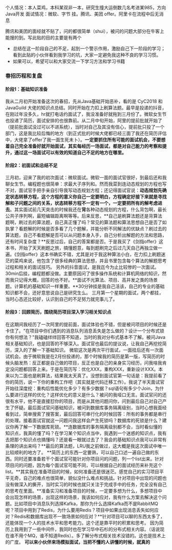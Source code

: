 个人情况：本人菜鸡，本科某双非一本，研究生撞大运倒数几名考进某985，方向Java开发
面试情况：微软、字节 挂。腾讯、美团 offer。阿里卡在流程中后无消息

腾讯和美团的面经就不贴了，问的都很简单（shui），被问的问题大部分在牛客上能搜的到。写此贴的目的主要是有两个
* 总结在这一阶段自己的不足，起到一个警示作用，激励自己下一阶段的学习；看到此贴的小伙伴看到我学习的坑，大家一定避免我这种不良的学习习惯。
* 如果可以，希望可以和大家交流一下学习方法和学习书籍

### 春招历程和复盘
#### 阶段1：基础知识准备
我从二月初开始准备这次的春招，先从Java基础开始恶补，看的是 CyC2018 和 JavaGuild 大佬的知识点总结。同时开始在力扣上刷算法题。最早是投递的抖音，在刚过年没多久，hr就打电话约面试了，我没准备好就拖到三月份了。微软女生节也投递了简历，面试安排的也很靠前。从二月中旬开始，阿里的提前批就开始了（提前批面试没过可以不进系统），当时对自己及其没有信心，提前批只投了一个部门，这是我比较后悔的地方（到正式批的时候大佬都已经三面了我还在简历评估中，大佬拿了offer了我一面生死未卜）。**一定要抓住所有可能的面试机会，不要想着自己完全准备好就开始面试，其实每经历一场面试，都是对自己能力的考察和提升，通过这一场面试可以有效的知道自己不足的地方在哪里。**

#### 阶段2：初面试和总结不足
三月初，迎来了我的初次面试：微软面试。微软一面的面试官很好，到最后还和我聊女生节。编程题也很简单：求最大子序列和。然而我菜到连动态规划的方程也写不对，面试官手把手亲自引导我写动态规划方程；还记得面试官说：**动态规划先确定状态转移方程，这个方程的意义你自己一定要明白，方程确定好接下来就是寻找解和子问题之间的关系，状态转移方程不一定有一个，一定要把所有的解考虑进去**。其实面试前几天突击的时候我还在**背**各种动态规划的方程，什么背包啊，最长公共子序列啊，最短编辑距离啊等等。后来反思，**自己是刷算法题还是背算法题啊，刷过去的算法题，自己真正懂了吗？常见的算法题和算法思想自己是否了如执掌？看题解的时候是否多看了几个题解，并能分析不同解法的优缺点？刷过去的算法题，自己不看题解是否可以从问题本身入手，自己分析出解题的方法和思路，还有时间复杂度？**反思过后，自己的答案都是否。于是我买了《剑指offer》这本书，开始了天天刷题之旅，搞懂题意，每到题刷完之后过几天自己再独立做一遍。《剑指offer》这本书确实不错，尤其是对于我这种算法小白，在力扣上刷题迷茫的菜鸡来说，他包含了很多经典的算法思想，并且书里包含每个算法的解题思考过程和相关的面试技巧。
另外的抖音面试，是我迄今为止比较惨的一次面试。30min后挂，编程题都没做。主要原因问了很多操作系统和计算机网络的知识，然而我只记得大概，回答的也不好。**面试不光算法、项目、高并发之类的场景题。计算机的基础知识一样重要。**30分钟挂是我自己活该，自己的专业的基础知识都不会，还好意思说自己是研究生么。
三月第一个星期的面试，两个都挂，当时心态还比较好，认识到自己的不足努力就完事儿了。

#### 阶段3：回顾简历，围绕简历项目深入学习相关知识点
在这期间我经历了一次阿里的提前面，面试体验也不错，但是被问项目的时候还是卡住了。"在项目中你们遇到的消息队列消息丢失是怎么做的？设计一个分布式锁你有何想法？"我磕磕绊绊回答不知道，当时的我对分布式基本不了解。被问Java相关基础知识，也是回答的不够深入。面试官也最后的提议说，让我自己再挖挖简历，深入的了解一下基础知识。
微软这次是两次平行面试，一面挂后还有一次面试机会。由于微软我是在2月份投递的，那个时候我的简历是第一版，写简历的时候头脑发热：反正都是自己做的项目，反正也是自己的亲身实习经历，问我啥我肯定没问题都回答上来。于是在简历写：优化XXX，重构XXX，重新设计XXX。本来以为二面也是刷算法，结果我太天真了。没想到面试官第一句话是：我提前看了你的简历，说一下你的重构工作吧（其实就是代码迁移工作）。我说了半天面试官开始往深度挖：重构后性能优化多少？有多少数据？sql语句有多少个Join，为什么要进行这样的优化？这样优化的意义是什么？被问的我哑口无言。面试官问的还很有水平，他不是直接怼你的项目，而是从其他问题问你，问到最后自己对自己产生了怀疑。最后面试官问基础知识，被问到数据库事务隔离级别，当时心想我面经看到过，简单搜索了搜答案，最后回答可串行化的时候回答：所有的事务都是串行的处理。接着面试官就这一问题问我这样会产生死锁吗？数据库的死锁是什么？建议你再了解一下数据库死锁。**连数据库的事务隔离级别都不会，当时看似懂的知识点，我真的懂了吗？在学习某个知识点当中，我遇到一个迷惑的知识点，我有去把那个知识点也搞懂吗？还是看一眼就过去了？我会的基础知识点我可以非常有条理的讲出来吗？**最后的算法题，LRU我之前做过，这大概是我这次面试中唯一比较顺利的地方了。
**简历上的东西一定要熟，可以自己口述一遍自己做的东西。同时还要准备若干个面试官可能针对你项目问的问题，列一个list出来。针对项目问的问题，因为每个面试官可能不同，可以根据自己的面试经历来补充这个list。**其实我在准备项目的时候，如何准备还是很迷茫。感觉自己的实习项目平平无奇，自己的难点也很简单，貌似没什么难点和挑战。针对项目中出现的问题也没有做深入的撕开，当时实习的时候也就只关注于完成手中的任务，完全没有自己的思考在里面。**准备实习和准备项目的时候，一定要多想为什么，多想项目中会出现怎样的场景，出现这样的场景，我该如何应对，我有什么方案去解决这个问题。比如项目中消息队列选择Kafka，那你为什么选择Kafka而不是RabbitMQ呢？项目中用到了Redis，为什么要用Redis？项目中如果出现消息丢失如何应对？Redis和数据库出现不一致场景如何应对？**针对项目可以聊的东西太多了，还能体现一个人的技术水平和思考能力。这个还是靠平时的积累和思考。
因为简历上我用到了一些中间件，我同时也在学习华中石杉的分布式相关内容。（话说现在谁不用个MQ，谁不知道Redis）。多了解分布式相关技术没错的。这也是技术上的广度。
**可以来小伙伴来场模拟面试，当把不懂的人讲懂的时候，就真的**